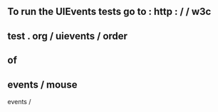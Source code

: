 To
run
the
UIEvents
tests
go
to
:
http
:
/
/
w3c
-
test
.
org
/
uievents
/
order
-
of
-
events
/
mouse
-
events
/
